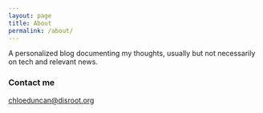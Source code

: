 ```yaml
---
layout: page
title: About
permalink: /about/
---
```


A personalized blog documenting my thoughts, usually but not necessarily on tech and relevant news.

### Contact me

[chloeduncan@disroot.org](mailto:chloeduncan@disroot.org)
